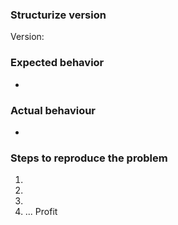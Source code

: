 <!-- If you are making a bug report, please fill out this template as best as possible, this will help 
     us to understand your issue much easier. -->
### Structurize version
<!-- Exact version, eg: 0.9.126-ALPHA or 0.9.2-RELEASE, please don't just give the Minecraft version you're playing. -->

Version: 

### Expected behavior
<!-- What would you expect to see if this feature was working as intended? -->

- <!-- Description here -->

### Actual behaviour
<!-- What actually happens when this feature is used in it's current state? 
     Try to give as much detail as possible here to help us properly understand the issue. -->

- <!-- Description here -->

<!-- If you have any videos, images or logs relating to this issue, please post them here also. -->

### Steps to reproduce the problem
<!-- What should we do to make this issue show up in our own game? 
     Try to give as much detail as possible here too so it's easier for us to reproduce this issue. -->

1. <!-- Do this -->
2. <!-- And then this -->
3. <!-- So that this happens -->
4. ... Profit
